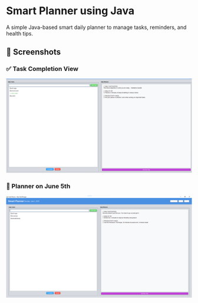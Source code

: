 # Smart Planner using Java

A simple Java-based smart daily planner to manage tasks, reminders, and health tips.

## 📸 Screenshots

### ✅ Task Completion View
![Complete Task](comple_task.png)

### 📅 Planner on June 5th
![June 5](June_5.png)
